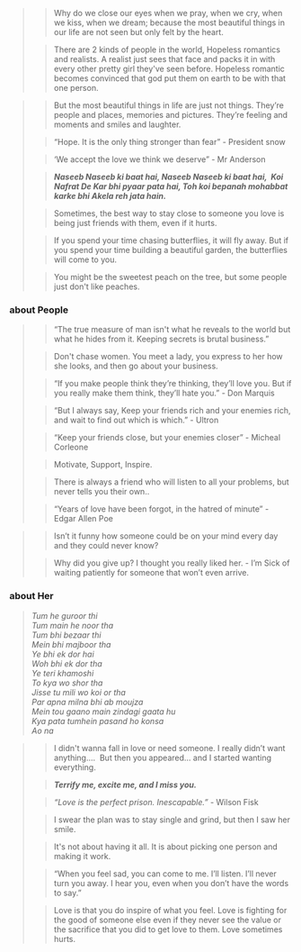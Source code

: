 >> Why do we close our eyes when we pray, when we cry, when we kiss, when we dream; because the most beautiful things in our life are not seen but only felt by the heart.
>
>>There are 2 kinds of people in the world, Hopeless romantics and realists. A realist just sees that face and packs it in with every other pretty girl they've seen before. Hopeless romantic becomes convinced that god put them on earth to be with that one person.

>>But the most beautiful things in life are just not things. They’re people and places, memories and pictures. They’re feeling and moments and smiles and laughter.
>
>>“Hope. It is the only thing stronger than fear” - President snow
>
>>‘We accept the love we think we deserve” - Mr Anderson
>
>>***Naseeb Naseeb ki baat hai, Naseeb Naseeb ki baat hai,  Koi Nafrat De Kar bhi pyaar pata hai, Toh koi bepanah mohabbat karke bhi Akela reh jata hain.***
>
>>Sometimes, the best way to stay close to someone you love is being just friends with them, even if it hurts.
>
>>If you spend your time chasing butterflies, it will fly away. But if you spend your time building a beautiful garden, the butterflies will come to you.
>
>>You might be the sweetest peach on the tree, but some people just don't like peaches.
### about People
>
>>“The true measure of man isn't what he reveals to the world but what he hides from it. Keeping secrets is brutal business.”
>
>>Don't chase women. You meet a lady, you express to her how she looks, and then go about your business.
>
>>“If you make people think they’re thinking, they’ll love you. But if you really make them think, they’ll hate you.” - Don Marquis
>
>>“But I always say, Keep your friends rich and your enemies rich, and wait to find out which is which.” - Ultron
>
>>“Keep your friends close, but your enemies closer” - Micheal Corleone
>
>>Motivate, Support, Inspire.
>
>>There is always a friend who will listen to all your problems, but never tells you their own..
>
>>“Years of love have been forgot, in the hatred of minute” - Edgar Allen Poe

>>Isn’t it funny how someone could be on your mind every day and they could never know?
>
>>Why did you give up? I thought you really liked her. - I’m Sick of waiting patiently for someone that won’t even arrive.
### about Her
> *Tum he guroor thi  
	Tum main he noor tha  
	Tum bhi bezaar thi  
	Mein bhi majboor tha  
	Ye bhi ek dor hai  
	Woh bhi ek dor tha  
	Ye teri khamoshi  
	To kya wo shor tha  
	Jisse tu mili wo koi or tha  
	Par apna milna bhi ab moujza  
	Mein tou gaano main zindagi gaata hu  
	Kya pata tumhein pasand ho konsa  
	Ao na*

>>I didn't wanna fall in love or need someone. I really didn’t want anything….  But then you appeared… and I started wanting everything.
>
>>***Terrify me, excite me, and I miss you.***
>
>>*“Love is the perfect prison. Inescapable.”* - Wilson Fisk
>
>>I swear the plan was to stay single and grind, but then I saw her smile.
>
>>It's not about having it all. It is about picking one person and making it work.
>
>>“When you feel sad, you can come to me. I’ll listen. I’ll never turn you away. I hear you, even when you don’t have the words to say.”
>
>>Love is that you do inspire of what you feel. Love is fighting for the good of someone else even if they never see the value or the sacrifice that you did to get love to them. Love sometimes hurts.